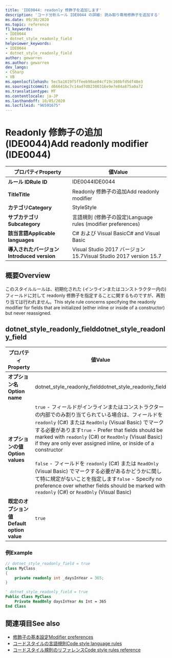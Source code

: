 ```yaml
---
title: 'IDE0044: readonly 修飾子を追加します'
description: 'コード分析ルール IDE0044 の詳細: 読み取り専用修飾子を追加する'
ms.date: 09/30/2020
ms.topic: reference
f1_keywords:
- IDE0044
- dotnet_style_readonly_field
helpviewer_keywords:
- IDE0044
- dotnet_style_readonly_field
author: gewarren
ms.author: gewarren
dev_langs:
- CSharp
- VB
ms.openlocfilehash: 5ec5a1619f5ffeeb90ae04cf19c160bfd5df48e3
ms.sourcegitcommit: d66641bc7c14ad7d02300316e9e7e84a875a0a72
ms.translationtype: MT
ms.contentlocale: ja-JP
ms.lasthandoff: 10/05/2020
ms.locfileid: "96591675"
---
```

# <a name="add-readonly-modifier-ide0044"></a><span data-ttu-id="df292-103">Readonly 修飾子の追加 (IDE0044)</span><span class="sxs-lookup"><span data-stu-id="df292-103">Add readonly modifier (IDE0044)</span></span>

|<span data-ttu-id="df292-104">プロパティ</span><span class="sxs-lookup"><span data-stu-id="df292-104">Property</span></span>|<span data-ttu-id="df292-105">値</span><span class="sxs-lookup"><span data-stu-id="df292-105">Value</span></span>|
|-|-|
| <span data-ttu-id="df292-106">**ルール ID**</span><span class="sxs-lookup"><span data-stu-id="df292-106">**Rule ID**</span></span> | <span data-ttu-id="df292-107">IDE0044</span><span class="sxs-lookup"><span data-stu-id="df292-107">IDE0044</span></span> |
| <span data-ttu-id="df292-108">**Title**</span><span class="sxs-lookup"><span data-stu-id="df292-108">**Title**</span></span> | <span data-ttu-id="df292-109">Readonly 修飾子の追加</span><span class="sxs-lookup"><span data-stu-id="df292-109">Add readonly modifier</span></span> |
| <span data-ttu-id="df292-110">**カテゴリ**</span><span class="sxs-lookup"><span data-stu-id="df292-110">**Category**</span></span> | <span data-ttu-id="df292-111">Style</span><span class="sxs-lookup"><span data-stu-id="df292-111">Style</span></span> |
| <span data-ttu-id="df292-112">**サブカテゴリ**</span><span class="sxs-lookup"><span data-stu-id="df292-112">**Subcategory**</span></span> | <span data-ttu-id="df292-113">言語規則 (修飾子の設定)</span><span class="sxs-lookup"><span data-stu-id="df292-113">Language rules (modifier preferences)</span></span> |
| <span data-ttu-id="df292-114">**該当言語**</span><span class="sxs-lookup"><span data-stu-id="df292-114">**Applicable languages**</span></span> | <span data-ttu-id="df292-115">C# および Visual Basic</span><span class="sxs-lookup"><span data-stu-id="df292-115">C# and Visual Basic</span></span> |
| <span data-ttu-id="df292-116">**導入されたバージョン**</span><span class="sxs-lookup"><span data-stu-id="df292-116">**Introduced version**</span></span> | <span data-ttu-id="df292-117">Visual Studio 2017 バージョン 15.7</span><span class="sxs-lookup"><span data-stu-id="df292-117">Visual Studio 2017 version 15.7</span></span> |

## <a name="overview"></a><span data-ttu-id="df292-118">概要</span><span class="sxs-lookup"><span data-stu-id="df292-118">Overview</span></span>

<span data-ttu-id="df292-119">このスタイルルールは、初期化された (インラインまたはコンストラクター内の) フィールドに対して readonly 修飾子を指定することに関するものですが、再割り当ては行われません。</span><span class="sxs-lookup"><span data-stu-id="df292-119">This style rule concerns specifying the readonly modifier for fields that are initialized (either inline or inside of a constructor) but never reassigned.</span></span>

## <a name="dotnet_style_readonly_field"></a><span data-ttu-id="df292-120">dotnet_style_readonly_field</span><span class="sxs-lookup"><span data-stu-id="df292-120">dotnet_style_readonly_field</span></span>

|<span data-ttu-id="df292-121">プロパティ</span><span class="sxs-lookup"><span data-stu-id="df292-121">Property</span></span>|<span data-ttu-id="df292-122">値</span><span class="sxs-lookup"><span data-stu-id="df292-122">Value</span></span>|
|-|-|
| <span data-ttu-id="df292-123">**オプション名**</span><span class="sxs-lookup"><span data-stu-id="df292-123">**Option name**</span></span> | <span data-ttu-id="df292-124">dotnet_style_readonly_field</span><span class="sxs-lookup"><span data-stu-id="df292-124">dotnet_style_readonly_field</span></span> |
| <span data-ttu-id="df292-125">**オプションの値**</span><span class="sxs-lookup"><span data-stu-id="df292-125">**Option values**</span></span> | <span data-ttu-id="df292-126">`true` - フィールドがインラインまたはコンストラクターの内部でのみ割り当てられている場合は、フィールドを `readonly` (C#) または `ReadOnly` (Visual Basic) でマークする必要があります</span><span class="sxs-lookup"><span data-stu-id="df292-126">`true` - Prefer that fields should be marked with `readonly` (C#) or `ReadOnly` (Visual Basic) if they are only ever assigned inline, or inside of a constructor</span></span><br /><br /><span data-ttu-id="df292-127">`false` - フィールドを `readonly` (C#) または `ReadOnly` (Visual Basic) でマークする必要があるかどうかに関して特に規定がないことを指定します</span><span class="sxs-lookup"><span data-stu-id="df292-127">`false` - Specify no preference over whether fields should be marked with `readonly` (C#) or `ReadOnly` (Visual Basic)</span></span> |
| <span data-ttu-id="df292-128">**既定のオプション値**</span><span class="sxs-lookup"><span data-stu-id="df292-128">**Default option value**</span></span> | `true` |

### <a name="example"></a><span data-ttu-id="df292-129">例</span><span class="sxs-lookup"><span data-stu-id="df292-129">Example</span></span>

```csharp
// dotnet_style_readonly_field = true
class MyClass
{
    private readonly int _daysInYear = 365;
}
```

```vb
' dotnet_style_readonly_field = true
Public Class MyClass
    Private ReadOnly daysInYear As Int = 365
End Class
```

## <a name="see-also"></a><span data-ttu-id="df292-130">関連項目</span><span class="sxs-lookup"><span data-stu-id="df292-130">See also</span></span>

- [<span data-ttu-id="df292-131">修飾子の基本設定</span><span class="sxs-lookup"><span data-stu-id="df292-131">Modifier preferences</span></span>](modifier-preferences.md)
- [<span data-ttu-id="df292-132">コードスタイルの言語規則</span><span class="sxs-lookup"><span data-stu-id="df292-132">Code style language rules</span></span>](language-rules.md)
- [<span data-ttu-id="df292-133">コードスタイル規則のリファレンス</span><span class="sxs-lookup"><span data-stu-id="df292-133">Code style rules reference</span></span>](index.md)
